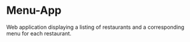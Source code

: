# Menu-App
Web application displaying a listing of restaurants and a corresponding menu for each restaurant.
